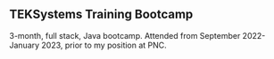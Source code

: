 <h2> TEKSystems Training Bootcamp </h2>

3-month, full stack, Java bootcamp. 
Attended from September 2022-January 2023, prior to my position at PNC.

